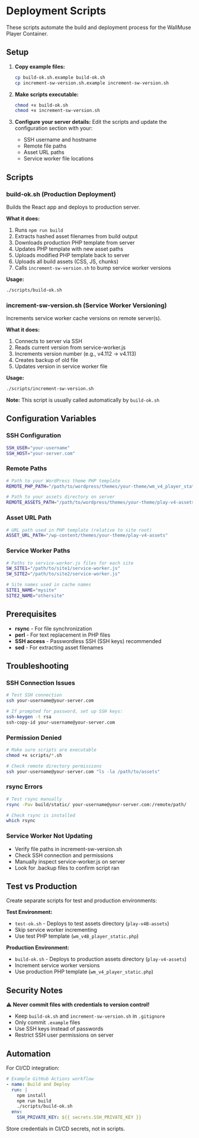 # Deployment Scripts

These scripts automate the build and deployment process for the WallMuse Player Container.

## Setup

1. **Copy example files:**
   ```bash
   cp build-ok.sh.example build-ok.sh
   cp increment-sw-version.sh.example increment-sw-version.sh
   ```

2. **Make scripts executable:**
   ```bash
   chmod +x build-ok.sh
   chmod +x increment-sw-version.sh
   ```

3. **Configure your server details:**
   Edit the scripts and update the configuration section with your:
   - SSH username and hostname
   - Remote file paths
   - Asset URL paths
   - Service worker file locations

## Scripts

### build-ok.sh (Production Deployment)

Builds the React app and deploys to production server.

**What it does:**
1. Runs `npm run build`
2. Extracts hashed asset filenames from build output
3. Downloads production PHP template from server
4. Updates PHP template with new asset paths
5. Uploads modified PHP template back to server
6. Uploads all build assets (CSS, JS, chunks)
7. Calls `increment-sw-version.sh` to bump service worker versions

**Usage:**
```bash
./scripts/build-ok.sh
```

### increment-sw-version.sh (Service Worker Versioning)

Increments service worker cache versions on remote server(s).

**What it does:**
1. Connects to server via SSH
2. Reads current version from service-worker.js
3. Increments version number (e.g., v4.112 → v4.113)
4. Creates backup of old file
5. Updates version in service worker file

**Usage:**
```bash
./scripts/increment-sw-version.sh
```

**Note:** This script is usually called automatically by `build-ok.sh`

## Configuration Variables

### SSH Configuration
```bash
SSH_USER="your-username"
SSH_HOST="your-server.com"
```

### Remote Paths
```bash
# Path to your WordPress theme PHP template
REMOTE_PHP_PATH="/path/to/wordpress/themes/your-theme/wm_v4_player_static.php"

# Path to your assets directory on server
REMOTE_ASSETS_PATH="/path/to/wordpress/themes/your-theme/play-v4-assets/"
```

### Asset URL Path
```bash
# URL path used in PHP template (relative to site root)
ASSET_URL_PATH="/wp-content/themes/your-theme/play-v4-assets"
```

### Service Worker Paths
```bash
# Paths to service-worker.js files for each site
SW_SITE1="/path/to/site1/service-worker.js"
SW_SITE2="/path/to/site2/service-worker.js"

# Site names used in cache names
SITE1_NAME="mysite"
SITE2_NAME="othersite"
```

## Prerequisites

- **rsync** - For file synchronization
- **perl** - For text replacement in PHP files
- **SSH access** - Passwordless SSH (SSH keys) recommended
- **sed** - For extracting asset filenames

## Troubleshooting

### SSH Connection Issues
```bash
# Test SSH connection
ssh your-username@your-server.com

# If prompted for password, set up SSH keys:
ssh-keygen -t rsa
ssh-copy-id your-username@your-server.com
```

### Permission Denied
```bash
# Make sure scripts are executable
chmod +x scripts/*.sh

# Check remote directory permissions
ssh your-username@your-server.com "ls -la /path/to/assets"
```

### rsync Errors
```bash
# Test rsync manually
rsync -Pav build/static/ your-username@your-server.com:/remote/path/

# Check rsync is installed
which rsync
```

### Service Worker Not Updating
- Verify file paths in increment-sw-version.sh
- Check SSH connection and permissions
- Manually inspect service-worker.js on server
- Look for .backup files to confirm script ran

## Test vs Production

Create separate scripts for test and production environments:

**Test Environment:**
- `test-ok.sh` - Deploys to test assets directory (`play-v4B-assets`)
- Skip service worker incrementing
- Use test PHP template (`wm_v4B_player_static.php`)

**Production Environment:**
- `build-ok.sh` - Deploys to production assets directory (`play-v4-assets`)
- Increment service worker versions
- Use production PHP template (`wm_v4_player_static.php`)

## Security Notes

⚠️ **Never commit files with credentials to version control!**

- Keep `build-ok.sh` and `increment-sw-version.sh` in `.gitignore`
- Only commit `.example` files
- Use SSH keys instead of passwords
- Restrict SSH user permissions on server

## Automation

For CI/CD integration:

```yaml
# Example GitHub Actions workflow
- name: Build and Deploy
  run: |
    npm install
    npm run build
    ./scripts/build-ok.sh
  env:
    SSH_PRIVATE_KEY: ${{ secrets.SSH_PRIVATE_KEY }}
```

Store credentials in CI/CD secrets, not in scripts.
